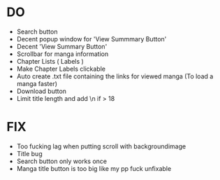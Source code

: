 # DO
* Search button
* Decent popup window for 'View Summmary Button'
* Decent 'View Summary Button'
* Scrollbar for manga information
* Chapter Lists ( Labels )
* Make Chapter Labels clickable
* Auto create .txt file containing the links for viewed manga (To load a manga faster)
* Download button
* Limit title length and add \n if > 18
# FIX
* Too fucking lag when putting scroll with backgroundimage
* Title bug
* Search button only works once
* Manga title button is too big like my pp fuck unfixable


